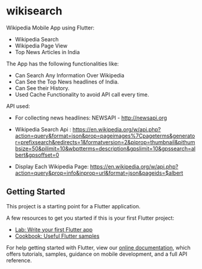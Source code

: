 # wikisearch

Wikipedia Mobile App using Flutter:
  * Wikipedia Search
  * Wikipedia Page View
  * Top News Articles in India

The App has the following functionalities like:
  * Can Search Any Information Over Wikipedia
  * Can See the Top News headlines of India.
  * Can See their History.
  * Used Cache Functionality to avoid API call every time.
  


API used:
  * For collecting news headlines: 
            NEWSAPI - http://newsapi.org
            
  * Wikipedia Search Api : 
          https://en.wikipedia.org/w/api.php?action=query&format=json&prop=pageimages%7Cpageterms&generator=prefixsearch&redirects=1&formatversion=2&piprop=thumbnail&pithumbsize=50&pilimit=10&wbptterms=description&gpslimit=10&gpssearch=albert&gpsoffset=0
          
  * Display Each Wikipedia Page: 
          https://en.wikipedia.org/w/api.php?action=query&prop=info&inprop=url&format=json&pageids=$albert
    


## Getting Started

This project is a starting point for a Flutter application.

A few resources to get you started if this is your first Flutter project:

- [Lab: Write your first Flutter app](https://flutter.dev/docs/get-started/codelab)
- [Cookbook: Useful Flutter samples](https://flutter.dev/docs/cookbook)

For help getting started with Flutter, view our
[online documentation](https://flutter.dev/docs), which offers tutorials,
samples, guidance on mobile development, and a full API reference.

